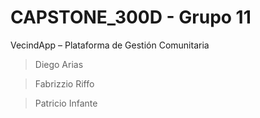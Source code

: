 # CAPSTONE_300D - Grupo 11
VecindApp – Plataforma de Gestión Comunitaria

> Diego Arias

> Fabrizzio Riffo

> Patricio Infante

